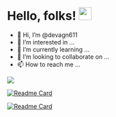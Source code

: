 # Hello, folks! <img src="https://raw.githubusercontent.com/MartinHeinz/MartinHeinz/master/wave.gif" width="30px">

- 👋 Hi, I’m @devagn611
- 👀 I’m interested in ...
- 🌱 I’m currently learning ...
- 💞️ I’m looking to collaborate on ...
- 📫 How to reach me ...
<img align="center" src="https://github-readme-stats.vercel.app/api?username=devagn611&theme=gruvbox" />

[![Readme Card](https://github-readme-stats.vercel.app/api/pin/?username=devagn611&repo=STUDENT_MANAGMENT_SYSTEM)](https://github.com/devagn611/STUDENT_MANAGMENT_SYSTEM)

[![Readme Card](https://github-readme-stats.vercel.app/api/pin/?username=devagn611&repo=YoutubePlayListAPI)](https://github.com/devagn611/YoutubePlayListAPI)

<!---
devagn611/devagn611 is a ✨ special ✨ repository because its `README.md` (this file) appears on your GitHub profile.
You can click the Preview link to take a look at your changes.
--->

